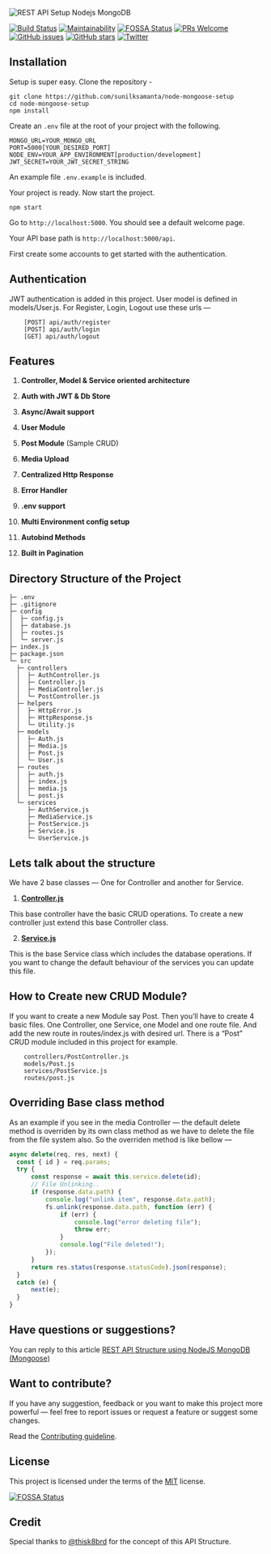![REST API Setup Nodejs MongoDB](https://dev-to-uploads.s3.amazonaws.com/i/zxvx4pk4tdlqyk1x2a4c.png)

[![Build Status](https://travis-ci.org/sunilksamanta/node-mongoose-setup.svg?branch=master)](https://travis-ci.org/sunilksamanta/node-mongoose-setup)
[![Maintainability](https://api.codeclimate.com/v1/badges/25d8ccce7230ad5eb5c3/maintainability)](https://codeclimate.com/github/sunilksamanta/node-mongoose-setup/maintainability)
[![FOSSA Status](https://app.fossa.com/api/projects/git%2Bgithub.com%2Fsunilksamanta%2Fnode-mongoose-setup.svg?type=shield)](https://app.fossa.com/projects/git%2Bgithub.com%2Fsunilksamanta%2Fnode-mongoose-setup?ref=badge_shield)
[![PRs Welcome](https://img.shields.io/badge/PRs-welcome-brightgreen.svg?style=flat-square)](contributing.md)
[![GitHub issues](https://img.shields.io/github/issues/sunilksamanta/node-mongoose-setup)](https://github.com/sunilksamanta/node-mongoose-setup/issues)
[![GitHub stars](https://img.shields.io/github/stars/sunilksamanta/node-mongoose-setup)](https://github.com/sunilksamanta/node-mongoose-setup/stargazers)
[![Twitter](https://img.shields.io/twitter/url?style=flat-square&url=https%3A%2F%2Fgithub.com%2Fsunilksamanta%2Fnode-mongoose-setup)](https://twitter.com/intent/tweet?text=Wow:&url=https%3A%2F%2Fgithub.com%2Fsunilksamanta%2Fnode-mongoose-setup)
## Installation

Setup is super easy. Clone the repository - 

```shell script
git clone https://github.com/sunilksamanta/node-mongoose-setup
cd node-mongoose-setup
npm install
```

Create an ``.env`` file at the root of your project with the following.  


```dotenv
MONGO_URL=YOUR_MONGO_URL
PORT=5000[YOUR_DESIRED_PORT]
NODE_ENV=YOUR_APP_ENVIRONMENT[production/development]
JWT_SECRET=YOUR_JWT_SECRET_STRING
```

An example file `.env.example` is included.

Your project is ready. Now start the project.

```shell script
npm start
```

Go to ``http://localhost:5000``. You should see a default welcome page.

Your API base path is ``http://localhost:5000/api``.

First create some accounts to get started with the authentication.

## Authentication

JWT authentication is added in this project. User model is defined in models/User.js. 
For Register, Login, Logout use these urls —
```
    [POST] api/auth/register
    [POST] api/auth/login
    [GET] api/auth/logout
```

## Features

1. **Controller, Model & Service oriented architecture**

1. **Auth with JWT & Db Store**

1. **Async/Await support**

1. **User Module**

1. **Post Module** (Sample CRUD)

1. **Media Upload**

1. **Centralized Http Response**

1. **Error Handler**

1. **.env support**

1. **Multi Environment config setup**

1. **Autobind Methods**

1. **Built in Pagination**

## Directory Structure of the Project
```
├─ .env
├─ .gitignore
├─ config
│  ├─ config.js
│  ├─ database.js
│  ├─ routes.js
│  └─ server.js
├─ index.js
├─ package.json
└─ src
  ├─ controllers
  │  ├─ AuthController.js
  │  ├─ Controller.js
  │  ├─ MediaController.js
  │  └─ PostController.js
  ├─ helpers
  │  ├─ HttpError.js
  │  ├─ HttpResponse.js
  │  └─ Utility.js
  ├─ models
  │  ├─ Auth.js
  │  ├─ Media.js
  │  ├─ Post.js
  │  └─ User.js
  ├─ routes
  │  ├─ auth.js
  │  ├─ index.js
  │  ├─ media.js
  │  └─ post.js
  └─ services
     ├─ AuthService.js
     ├─ MediaService.js
     ├─ PostService.js
     ├─ Service.js
     └─ UserService.js
```
## Lets talk about the structure

We have 2 base classes — One for Controller and another for Service.

1. **[Controller.js](system/controllers/Controller.js)** 

This base controller have the basic CRUD operations. To create a new controller just extend this base Controller class.

2. **[Service.js](system/services/Service.js)**
 
This is the base Service class which includes the database operations. If you want to change the default behaviour of the services you can update this file.


## How to Create new CRUD Module?

If you want to create a new Module say Post. Then you’ll have to create 4 basic files. One Controller, one Service, one Model and one route file. And add the new route in routes/index.js with desired url.
There is a “Post” CRUD module included in this project for example.
```   
    controllers/PostController.js
    models/Post.js
    services/PostService.js
    routes/post.js
```
## Overriding Base class method

As an example if you see in the media Controller — the default delete method is overriden by its own class method as we have to delete the file from the file system also. So the overriden method is like bellow —
```js
async delete(req, res, next) {
  const { id } = req.params;
  try {
      const response = await this.service.delete(id);
      // File Unlinking..
      if (response.data.path) {
          console.log("unlink item", response.data.path);
          fs.unlink(response.data.path, function (err) {
              if (err) {
                  console.log("error deleting file");
                  throw err;
              }
              console.log("File deleted!");
          });
      }
      return res.status(response.statusCode).json(response);
  }
  catch (e) {
      next(e);
  }
}
```

## Have questions or suggestions?
You can reply to this article [REST API Structure using NodeJS MongoDB (Mongoose)](https://medium.com/@sunilksamanta/rest-api-architecture-using-nodejs-mongodb-mongoose-64f9021c906f)

## Want to contribute?

If you have any suggestion, feedback or you want to make this project more powerful — feel free to report issues or request a feature or suggest some changes.

Read the [Contributing guideline](contributing.md).

## License

This project is licensed under the terms of the [MIT](LICENSE) license.



[![FOSSA Status](https://app.fossa.com/api/projects/git%2Bgithub.com%2Fsunilksamanta%2Fnode-mongoose-setup.svg?type=large)](https://app.fossa.com/projects/git%2Bgithub.com%2Fsunilksamanta%2Fnode-mongoose-setup?ref=badge_large)

## Credit

Special thanks to [@thisk8brd](https://github.com/thisk8brd/node-starter) for the concept of this API Structure.
